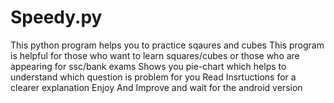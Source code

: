 # Speedy.py
This python program helps you to practice sqaures and cubes 
This program is helpful for those who want to learn squares/cubes or those who are appearing for ssc/bank exams
Shows you pie-chart which helps to understand which question is problem for you
Read Insrtuctions for a clearer explanation
Enjoy And Improve and wait for the android version
